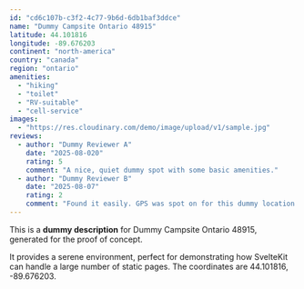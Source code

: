 ```yaml
---
id: "cd6c107b-c3f2-4c77-9b6d-6db1baf3ddce"
name: "Dummy Campsite Ontario 48915"
latitude: 44.101816
longitude: -89.676203
continent: "north-america"
country: "canada"
region: "ontario"
amenities:
  - "hiking"
  - "toilet"
  - "RV-suitable"
  - "cell-service"
images:
  - "https://res.cloudinary.com/demo/image/upload/v1/sample.jpg"
reviews:
  - author: "Dummy Reviewer A"
    date: "2025-08-020"
    rating: 5
    comment: "A nice, quiet dummy spot with some basic amenities."
  - author: "Dummy Reviewer B"
    date: "2025-08-07"
    rating: 2
    comment: "Found it easily. GPS was spot on for this dummy location."
---
```


This is a **dummy description** for Dummy Campsite Ontario 48915, generated for the proof of concept.

It provides a serene environment, perfect for demonstrating how SvelteKit can handle a large number of static pages. The coordinates are 44.101816, -89.676203.
